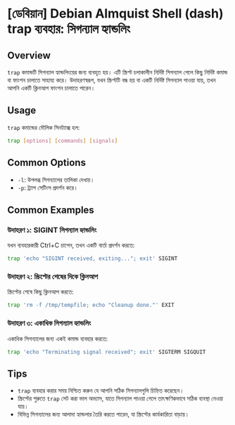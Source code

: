 # [ডেবিয়ান] Debian Almquist Shell (dash) trap ব্যবহার: সিগন্যাল হ্যান্ডলিং

## Overview
`trap` কমান্ডটি সিগন্যাল হ্যান্ডলিংয়ের জন্য ব্যবহৃত হয়। এটি স্ক্রিপ্ট চলাকালীন নির্দিষ্ট সিগন্যাল পেলে কিছু নির্দিষ্ট কমান্ড বা ফাংশন চালাতে সাহায্য করে। উদাহরণস্বরূপ, যখন স্ক্রিপ্টটি বন্ধ হয় বা একটি নির্দিষ্ট সিগন্যাল পাওয়া যায়, তখন আপনি একটি ক্লিনআপ ফাংশন চালাতে পারেন।

## Usage
`trap` কমান্ডের মৌলিক সিনট্যাক্স হল:

```bash
trap [options] [commands] [signals]
```

## Common Options
- `-l`: উপলব্ধ সিগন্যালের তালিকা দেখায়।
- `-p`: ট্র্যাপ সেটিংস প্রদর্শন করে।

## Common Examples

### উদাহরণ ১: SIGINT সিগন্যাল হ্যান্ডলিং
যখন ব্যবহারকারী Ctrl+C চাপেন, তখন একটি বার্তা প্রদর্শন করতে:

```bash
trap 'echo "SIGINT received, exiting..."; exit' SIGINT
```

### উদাহরণ ২: স্ক্রিপ্টের শেষের দিকে ক্লিনআপ
স্ক্রিপ্টের শেষে কিছু ক্লিনআপ করতে:

```bash
trap 'rm -f /tmp/tempfile; echo "Cleanup done."' EXIT
```

### উদাহরণ ৩: একাধিক সিগন্যাল হ্যান্ডলিং
একাধিক সিগন্যালের জন্য একই কমান্ড ব্যবহার করতে:

```bash
trap 'echo "Terminating signal received"; exit' SIGTERM SIGQUIT
```

## Tips
- `trap` ব্যবহার করার সময় নিশ্চিত করুন যে আপনি সঠিক সিগন্যালগুলি চিহ্নিত করেছেন।
- স্ক্রিপ্টের শুরুতে `trap` সেট করা ভাল অভ্যাস, যাতে সিগন্যাল পাওয়া গেলে তাৎক্ষণিকভাবে সঠিক ব্যবস্থা নেওয়া যায়।
- বিভিন্ন সিগন্যালের জন্য আলাদা হ্যান্ডলার তৈরি করতে পারেন, যা স্ক্রিপ্টের কার্যকারিতা বাড়ায়।